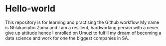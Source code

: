 # Hello-world
This repository is for learning and practising the Github workflow
My name is Nhlakanipho Zuma and I am a resilient, hardworking person with a never give up attitude hence
I enrolled on Umuzi to fulfill my dream of becoming a data science and work for one the biggest companies in SA.

